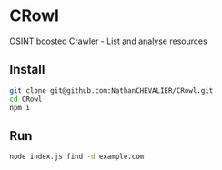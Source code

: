 # CRowl
OSINT boosted Crawler - List and analyse resources 

## Install

``` sh
git clone git@github.com:NathanCHEVALIER/CRowl.git
cd CRowl
npm i
```

## Run

``` sh
node index.js find -d example.com
```
